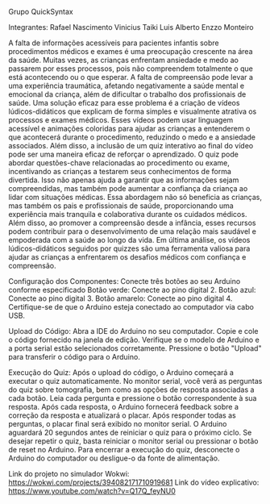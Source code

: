Grupo QuickSyntax

Integrantes:
Rafael Nascimento
Vinicius Taiki
Luis Alberto
Enzzo Monteiro

A falta de informações acessíveis para pacientes infantis sobre procedimentos médicos e exames é uma preocupação crescente na área da saúde. Muitas vezes, as crianças enfrentam ansiedade e medo ao passarem por esses processos, pois não compreendem totalmente o que está acontecendo ou o que esperar. A falta de compreensão pode levar a uma experiência traumática, afetando negativamente a saúde mental e emocional da criança, além de dificultar o trabalho dos profissionais de saúde.
Uma solução eficaz para esse problema é a criação de vídeos lúdicos-didáticos que explicam de forma simples e visualmente atrativa os processos e exames médicos. Esses vídeos podem usar linguagem acessível e animações coloridas para ajudar as crianças a entenderem o que acontecerá durante o procedimento, reduzindo o medo e a ansiedade associados.
Além disso, a inclusão de um quiz interativo ao final do vídeo pode ser uma maneira eficaz de reforçar o aprendizado. O quiz pode abordar questões-chave relacionadas ao procedimento ou exame, incentivando as crianças a testarem seus conhecimentos de forma divertida. Isso não apenas ajuda a garantir que as informações sejam compreendidas, mas também pode aumentar a confiança da criança ao lidar com situações médicas.
Essa abordagem não só beneficia as crianças, mas também os pais e profissionais de saúde, proporcionando uma experiência mais tranquila e colaborativa durante os cuidados médicos. Além disso, ao promover a compreensão desde a infância, esses recursos podem contribuir para o desenvolvimento de uma relação mais saudável e empoderada com a saúde ao longo da vida. Em última análise, os vídeos lúdicos-didáticos seguidos por quizzes são uma ferramenta valiosa para ajudar as crianças a enfrentarem os desafios médicos com confiança e compreensão.

Configuração dos Componentes:
Conecte três botões ao seu Arduino conforme especificado
Botão verde: Conecte ao pino digital 2.
Botão azul: Conecte ao pino digital 3.
Botão amarelo: Conecte ao pino digital 4.
Certifique-se de que o Arduino esteja conectado ao computador via cabo USB.

Upload do Código:
Abra a IDE do Arduino no seu computador.
Copie e cole o código fornecido na janela de edição.
Verifique se o modelo de Arduino e a porta serial estão selecionados corretamente.
Pressione o botão "Upload" para transferir o código para o Arduino.

Execução do Quiz:
Após o upload do código, o Arduino começará a executar o quiz automaticamente.
No monitor serial, você verá as perguntas do quiz sobre tomografia, bem como as opções de resposta associadas a cada botão.
Leia cada pergunta e pressione o botão correspondente à sua resposta.
Após cada resposta, o Arduino fornecerá feedback sobre a correção da resposta e atualizará o placar.
Após responder todas as perguntas, o placar final será exibido no monitor serial.
O Arduino aguardará 20 segundos antes de reiniciar o quiz para o próximo ciclo.
Se desejar repetir o quiz, basta reiniciar o monitor serial ou pressionar o botão de reset no Arduino.
Para encerrar a execução do quiz, desconecte o Arduino do computador ou desligue-o da fonte de alimentação.

Link do projeto no simulador Wokwi: https://wokwi.com/projects/394082171710919681
Link do vídeo explicativo: https://www.youtube.com/watch?v=Q17Q_feyNU0
